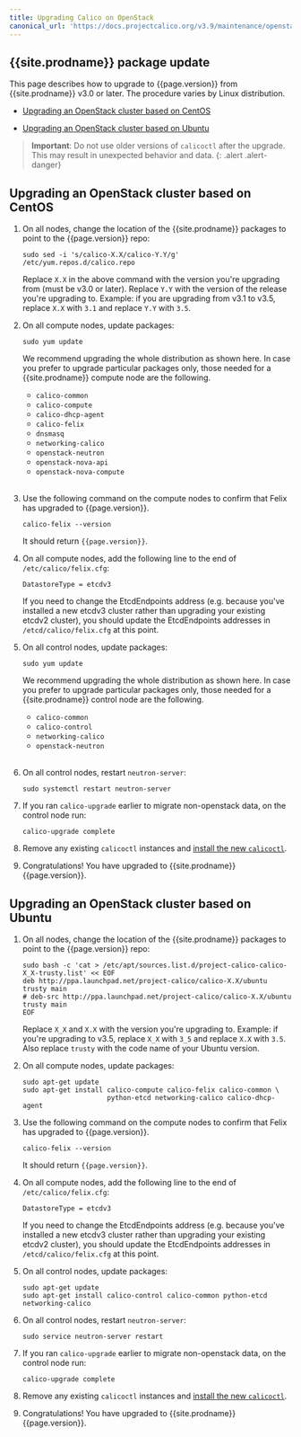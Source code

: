 ```yaml
---
title: Upgrading Calico on OpenStack
canonical_url: 'https://docs.projectcalico.org/v3.9/maintenance/openstack-upgrade'
---
```


## {{site.prodname}} package update

This page describes how to upgrade to {{page.version}} from {{site.prodname}} v3.0 or later. The procedure
varies by Linux distribution.

- [Upgrading an OpenStack cluster based on CentOS](#upgrading-an-openstack-cluster-based-on-centos)

- [Upgrading an OpenStack cluster based on Ubuntu](#upgrading-an-openstack-cluster-based-on-ubuntu)

> **Important**: Do not use older versions of `calicoctl` after the upgrade.
> This may result in unexpected behavior and data.
{: .alert .alert-danger}


## Upgrading an OpenStack cluster based on CentOS

1. On all nodes, change the location of the {{site.prodname}} packages to point to the {{page.version}} repo:

   ```
   sudo sed -i 's/calico-X.X/calico-Y.Y/g' /etc/yum.repos.d/calico.repo
   ```
   Replace `X.X` in the above command with the version you're upgrading from (must be v3.0 or later).
   Replace `Y.Y` with the version of the release you're upgrading to. Example: if you are upgrading from v3.1
   to v3.5, replace `X.X` with `3.1` and replace `Y.Y` with `3.5`.

1. On all compute nodes, update packages:
   ```
   sudo yum update
   ```
   We recommend upgrading the whole distribution as shown here. In case you prefer to upgrade particular packages only, those needed for a {{site.prodname}} compute node are the following.
   - `calico-common`
   - `calico-compute`
   - `calico-dhcp-agent`
   - `calico-felix`
   - `dnsmasq`
   - `networking-calico`
   - `openstack-neutron`
   - `openstack-nova-api`
   - `openstack-nova-compute`
<br><br>

1. Use the following command on the compute nodes to confirm that Felix has upgraded to {{page.version}}.
   ```
   calico-felix --version
   ```
   It should return `{{page.version}}`.

1. On all compute nodes, add the following line to the end of `/etc/calico/felix.cfg`:
   ```
   DatastoreType = etcdv3
   ```
   If you need to change the EtcdEndpoints address (e.g. because you've installed a new etcdv3 cluster
   rather than upgrading your existing etcdv2 cluster), you should update the EtcdEndpoints addresses
   in `/etcd/calico/felix.cfg` at this point.

1. On all control nodes, update packages:
   ```
   sudo yum update
   ```
   We recommend upgrading the whole distribution as shown here. In case you prefer to upgrade particular packages only, those needed for a {{site.prodname}} control node are the following.
   - `calico-common`
   - `calico-control`
   - `networking-calico`
   - `openstack-neutron`
<br><br>

1. On all control nodes, restart `neutron-server`:
   ```
   sudo systemctl restart neutron-server
   ```

1. If you ran `calico-upgrade` earlier to migrate non-openstack data, on the control node run:
   ```
   calico-upgrade complete
   ```

1. Remove any existing `calicoctl` instances and [install the new `calicoctl`](../getting-started/calicoctl/install).

1. Congratulations! You have upgraded to {{site.prodname}} {{page.version}}.

## Upgrading an OpenStack cluster based on Ubuntu
1. On all nodes, change the location of the {{site.prodname}} packages to point to the {{page.version}} repo:

   ```
   sudo bash -c 'cat > /etc/apt/sources.list.d/project-calico-calico-X_X-trusty.list' << EOF
   deb http://ppa.launchpad.net/project-calico/calico-X.X/ubuntu trusty main
   # deb-src http://ppa.launchpad.net/project-calico/calico-X.X/ubuntu trusty main
   EOF
   ```
   Replace `X_X` and `X.X` with the version you're upgrading to. Example: if you're upgrading to v3.5, replace `X_X` with
   `3_5` and replace `X.X` with `3.5`. Also replace `trusty` with the code name of your Ubuntu version.

1. On all compute nodes, update packages:
   ```
   sudo apt-get update
   sudo apt-get install calico-compute calico-felix calico-common \
                        python-etcd networking-calico calico-dhcp-agent

   ```

1. Use the following command on the compute nodes to confirm that Felix has upgraded to {{page.version}}.
   ```
   calico-felix --version
   ```

   It should return `{{page.version}}`.

1. On all compute nodes, add the following line to the end of `/etc/calico/felix.cfg`:
   ```
   DatastoreType = etcdv3
   ```
   If you need to change the EtcdEndpoints address (e.g. because you've installed a new etcdv3 cluster
   rather than upgrading your existing etcdv2 cluster), you should update the EtcdEndpoints addresses
   in `/etcd/calico/felix.cfg` at this point.

1. On all control nodes, update packages:
   ```
   sudo apt-get update
   sudo apt-get install calico-control calico-common python-etcd networking-calico
   ```

1. On all control nodes, restart `neutron-server`:
   ```
   sudo service neutron-server restart
   ```

1. If you ran `calico-upgrade` earlier to migrate non-openstack data, on the control node run:
   ```
   calico-upgrade complete
   ```

1. Remove any existing `calicoctl` instances and [install the new `calicoctl`](../getting-started/calicoctl/install).

1. Congratulations! You have upgraded to {{site.prodname}} {{page.version}}.
